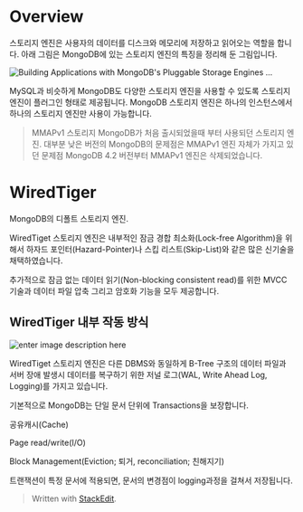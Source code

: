 # Overview

스토리지 엔진은 사용자의 데이터를 디스크와 메모리에 저장하고 읽어오는 역할을 합니다. 아래 그림은 MongoDB에 있는 스토리지 엔진의 특징을 정리해 둔 그림입니다.

![Building Applications with MongoDB's Pluggable Storage Engines ...](https://webassets.mongodb.com/_com_assets/cms/StorageEngineArchIMG2-ju0tb22fup.png)

MySQL과 비슷하게 MongoDB도 다양한 스토리지 엔진을 사용할 수 있도록 스토리지 엔진이 플러그인 형태로 제공됩니다. MongoDB 스토리지 엔진은 하나의 인스턴스에서 하나의 스토리지 엔진만 사용이 가능합니다.

> MMAPv1 스토리지
> MongoDB가 처음 출시되었을때 부터 사용되던 스토리지 엔진. 
> 대부분 낮은 버전의 MongoDB의 문제점은 MMAPv1 엔진 자체가 가지고 있던 문제점
> MongoDB 4.2 버전부터 MMAPv1 엔진은 삭제되었습니다.

# WiredTiger

MongoDB의 디폴트 스토리지 엔진. 

WiredTiget 스토리지 엔진은 내부적인 잠금 경합 최소화(Lock-free Algorithm)을 위해서 하자드 포인터(Hazard-Pointer)나 스킵 리스트(Skip-List)와 같은 많은 신기술을 채택하였습니다. 

추가적으로 잠금 없는 데이터 읽기(Non-blocking consistent read)를 위한 MVCC 기술과 데이터 파일 압축 그리고 암호화 기능을 모두 제공합니다. 

## WiredTiger 내부 작동 방식

![enter image description here](https://image.slidesharecdn.com/mongodb-wiredtiger-webinar-150709200625-lva1-app6892/95/a-technical-introduction-to-wiredtiger-11-638.jpg?cb=1436472726)

WiredTiget 스토리지 엔진은 다른 DBMS와 동일하게 B-Tree 구조의 데이터 파일과 서버 장애 발생시 데이터를 복구하기 위한 저널 로그(WAL, Write Ahead Log, Logging)를 가지고 있습니다. 

기본적으로 MongoDB는 단일 문서 단위에 Transactions을 보장합니다. 



공유캐시(Cache)

Page read/write(I/O)

Block Management(Eviction; 퇴거, reconciliation; 친해지기)

트랜잭션이 특정 문서에 적용되면, 문서의 변경점이 logging과정을 걸쳐서 저장됩니다.


> Written with [StackEdit](https://stackedit.io/).
<!--stackedit_data:
eyJoaXN0b3J5IjpbMTkwNDQ4OTgyNSwtMTk5NjQxMDk0NCw4MD
g0MTI2NDQsLTE1NTI1Mjc5MDAsLTg4MjAwMzkyLC0xNTMxOTk4
OTYsMTg0ODQxNDIyMCwtNTkzNDcxODQxLC03NjQxNTA5MDYsLT
ExMzc3MTgwMjAsMTM3MzM1ODk3MiwtMTM3NDUxNjk4N119
-->
